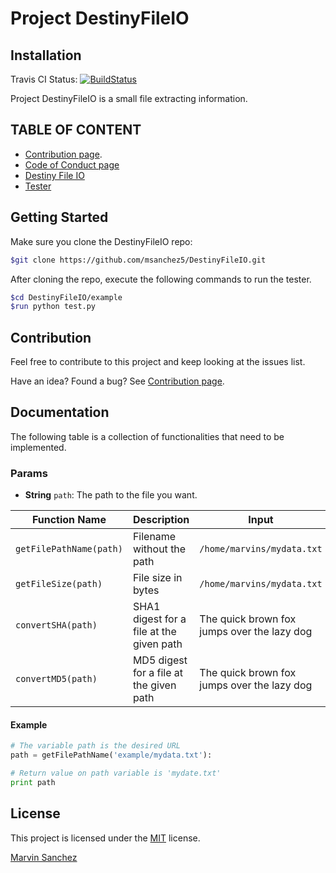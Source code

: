 # Project DestinyFileIO

## Installation

Travis CI Status:  [![BuildStatus](https://travis-ci.org/msanchez5/DestinyFileIO.svg?branch=master)](https://travis-ci.org/msanchez5/DestinyFileIO)

Project DestinyFileIO is a small file extracting information.

## TABLE OF CONTENT

* [Contribution page](docs/CONTRIBUTING.md).
* [Code of Conduct page](docs/CODE-OF-CONDUCT.md)
* [Destiny File IO](example/DestinyFileIO.py)
* [Tester](example/test.py)

## Getting Started

Make sure you clone the DestinyFileIO repo:

```bash
$git clone https://github.com/msanchez5/DestinyFileIO.git
```

After cloning the repo, execute the following commands to run the tester.

```bash
$cd DestinyFileIO/example
$run python test.py
```

## Contribution

Feel free to contribute to this project and keep looking at the issues list.

Have an idea? Found a bug? See [Contribution page](docs/CONTRIBUTING.md).

## Documentation

The following table is a collection of functionalities that need to be implemented.

### Params

* **String** `path`: The path to the file you want.

| Function Name | Description | Input | Expected Output
| ----- | ----- | ----- | ----- |
| `getFilePathName(path)` | Filename without the path | `/home/marvins/mydata.txt` | `mydata.txt` |
| `getFileSize(path)` | File size in bytes | `/home/marvins/mydata.txt` | 129 Kb |
| `convertSHA(path)` | SHA1 digest for a file at the given path | The quick brown fox jumps over the lazy dog | 2fd4e1c67a2d28fced849ee1bb76e7391b93eb12 |
| `convertMD5(path)` | MD5 digest for a file at the given path | The quick brown fox jumps over the lazy dog | 9e107d9d372bb6826bd81d3542a419d |

#### Example

```python
# The variable path is the desired URL
path = getFilePathName('example/mydata.txt'):

# Return value on path variable is 'mydate.txt'
print path
```

## License

This project is licensed under the [MIT](docs/LICENSE.md) license.

[Marvin Sanchez](http://marvinrsanchez.wordpress.com/)
